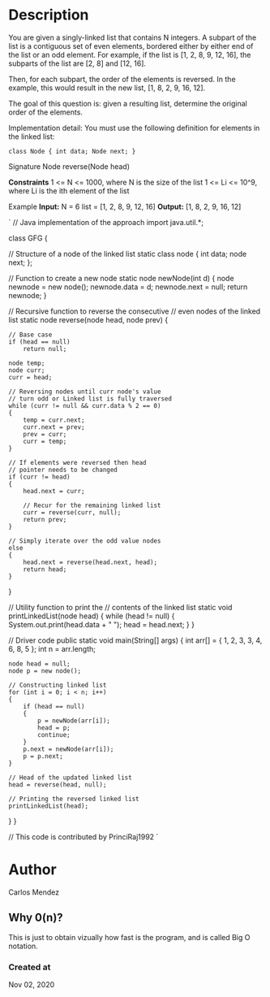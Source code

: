 # Description
You are given a singly-linked list that contains N integers. A subpart of the list is a contiguous set of even elements, bordered either by either end of the list or an odd element. For example, if the list is [1, 2, 8, 9, 12, 16], the subparts of the list are [2, 8] and [12, 16].

Then, for each subpart, the order of the elements is reversed. In the example, this would result in the new list, [1, 8, 2, 9, 16, 12].

The goal of this question is: given a resulting list, determine the original order of the elements.

Implementation detail:
You must use the following definition for elements in the linked list:

`class Node {
    int data;
    Node next;
}`

Signature
Node reverse(Node head)

**Constraints**
1 <= N <= 1000, where N is the size of the list
1 <= Li <= 10^9, where Li is the ith element of the list

Example
**Input:**
N = 6
list = [1, 2, 8, 9, 12, 16]
**Output:**
[1, 8, 2, 9, 16, 12]

`
// Java implementation of the approach 
import java.util.*; 

class GFG 
{ 

// Structure of a node of the linked list 
static class node 
{ 
	int data; 
	node next; 
}; 

// Function to create a new node 
static node newNode(int d) 
{ 
	node newnode = new node(); 
	newnode.data = d; 
	newnode.next = null; 
	return newnode; 
} 

// Recursive function to reverse the consecutive 
// even nodes of the linked list 
static node reverse(node head, node prev) 
{ 

	// Base case 
	if (head == null) 
		return null; 

	node temp; 
	node curr; 
	curr = head; 

	// Reversing nodes until curr node's value 
	// turn odd or Linked list is fully traversed 
	while (curr != null && curr.data % 2 == 0) 
	{ 
		temp = curr.next; 
		curr.next = prev; 
		prev = curr; 
		curr = temp; 
	} 

	// If elements were reversed then head 
	// pointer needs to be changed 
	if (curr != head) 
	{ 
		head.next = curr; 

		// Recur for the remaining linked list 
		curr = reverse(curr, null); 
		return prev; 
	} 

	// Simply iterate over the odd value nodes 
	else
	{ 
		head.next = reverse(head.next, head); 
		return head; 
	} 
} 

// Utility function to print the 
// contents of the linked list 
static void printLinkedList(node head) 
{ 
	while (head != null) 
	{ 
		System.out.print(head.data + " "); 
		head = head.next; 
	} 
} 

// Driver code 
public static void main(String[] args) 
{ 
	int arr[] = { 1, 2, 3, 3, 4, 6, 8, 5 }; 
	int n = arr.length; 

	node head = null; 
	node p = new node(); 

	// Constructing linked list 
	for (int i = 0; i < n; i++) 
	{ 
		if (head == null) 
		{ 
			p = newNode(arr[i]); 
			head = p; 
			continue; 
		} 
		p.next = newNode(arr[i]); 
		p = p.next; 
	} 

	// Head of the updated linked list 
	head = reverse(head, null); 

	// Printing the reversed linked list 
	printLinkedList(head); 
} 
} 

// This code is contributed by PrinciRaj1992 
`

# Author
Carlos Mendez

## Why 0(n)?
This is just to obtain vizually how fast is the program, and is called Big O notation.

### Created at 
Nov 02, 2020
